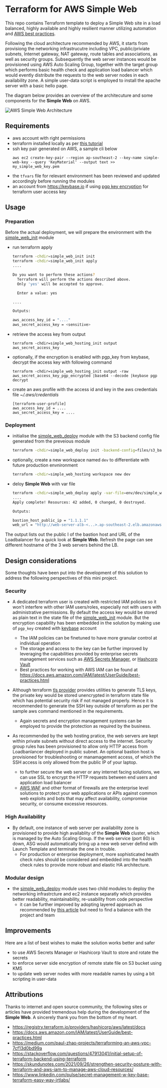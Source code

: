 # Terraform for AWS Simple Web

This repo contains Terraform template to deploy a Simple Web site in a load balanced, highly available and highly resilient manner utilizing automation and [AWS best practices](https://docs.aws.amazon.com/whitepapers/latest/web-application-hosting-best-practices/an-aws-cloud-architecture-for-web-hosting.html). 

Following the cloud architecture recommended by AWS, it starts from provisiong the networking infrastrucutre including VPC, public/priviate subnets, Internet gateway, NAT gateway, route tables and associations, as well as security groups. Subsequently the web server instances would be provisioned using AWS Auto Scaling Group, together with the target group which performs basic health check and application load balancer which would evently distribute the requests  to the web server nodes in each availability zone. A simple user-data script is employed to install the apache server with a basic hello page. 

The diagram below provides an overview of the architecuture and some components for the **Simple Web** on AWS.

![AWS Simple Web Architecture](./files/aws_simple_web.png)


## Requirements
- aws account with right permissions
- terraform installed locally as per [this tutorial](https://learn.hashicorp.com/tutorials/terraform/install-cli)
- ssh key pair generated on AWS, a sample cli below
    ```
    aws ec2 create-key-pair --region ap-southeast-2 --key-name simple-web-key --query 'KeyMaterial' --output text >> my_simple_web_key.pem
    ```
- the `tfvars` file for relevant environment has been reviewed and updated accordingly before running the modules
- an account from https://keybase.io if using [pgp key encryption](https://www.linkedin.com/pulse/secret-management-w-key-base-terraform-easy-way-jrtlabs/) for terraform user access key


## Usage 

### Preparation
Before the actual deployment, we will prepare the environment with the [simple_web_init](./simple_web_init) module
- run terraform apply

  ```bash
  terraform -chdir=simple_web_init init
  terraform -chdir=simple_web_init apply
  ....
  
  Do you want to perform these actions?
    Terraform will perform the actions described above.
    Only 'yes' will be accepted to approve.
  
    Enter a value: yes
  
  ....
  
  Outputs:
  
  aws_access_key_id = "...."
  aws_secret_access_key = <sensitive>
  ```

- retrieve the access key from output
  ```
  terraform -chdir=simple_web_hosting_init output aws_secret_access_key
  ```
- optionally, if the encryption is enabled with pgp_key from keybase, decrypt the access key with following command
   ```
   terraform -chdir=simple_web_hosting_init output -raw aws_secret_access_key_pgp_encrypted |base64 --decode |keybase pgp decrypt
   ```

- create an aws profile with the access id and key in the aws credentials file _~/.aws/credentials_ 
  ```
  [terraform-user-profile]
  aws_access_key_id = ....
  aws_secret_access_key = ....
  ```

### Deployment
- initialise the [simple_web_deploy](./simple_web_deploy) module  with the S3 backend config file generated from the preveious module

  ```bash
  terraform -chdir=simple_web_deploy init -backend-config=files/s3_backend_config 
  ```

- optionally, create a new workspace named `dev` to differentiate with future production envnironment

  ```bash
  terraform -chdir=simple_web_hosting workspace new dev
  ```
- deloy **Simple Web** with var file

  ```bash
  terraform -chdir=simple_web_deploy apply -var-file=env/dev/simple_web.tfvars
  ....
  Apply complete! Resources: 42 added, 0 changed, 0 destroyed.
  
  Outputs:
  
  bastion_host_public_ip = "1.1.1.1"
  web_url = "http://web-server-alb-<...>.ap-southeast-2.elb.amazonaws.com"
  ```
The output lists out the public I of the bastion host and URL of the Loadbalancer for a quick look at **Simple Web**. Refresh the page can see different hostname of the 3 web servers behind the LB.

## Design considerations
Some thoughts have been put into the development of this solution to address the following perspectives of this mini project.

### Security
- A dedicated terraform user is created with restricted IAM policies so it won't interfere with other IAM users/roles, especially not with users with administrative permissions. By default the access key would be stored as plain text in the state file of the [simple_web_init](./simple_web_init) module. But the encryption capability has been embedded in the solution by making use of `pgp_key` created with [keybase](https://keybase.io) account
  - The IAM policies can be finetuned to have more granular control at individual operation
  - The storage and access to the key can be further improved by leveraging the capabilities provided by enterprise secrets management services such as [AWS Secrets Manager](https://aws.amazon.com/secrets-manager/), or [Hashcorp Vault](https://www.vaultproject.io/)
  - Best practices for working with AWS IAM can be found at https://docs.aws.amazon.com/IAM/latest/UserGuide/best-practices.html

- Although terraform [tls provider](https://registry.terraform.io/providers/hashicorp/tls/latest/docs/resources/private_key) provides utilities to generate TLS keys, the private key would be stored unencrypted in terraform state file which has potential security risk if not managed properly. Hence it is recommended to generate the SSH key outside of terraform as per the sample aws command mentioned in the requirements. 
  - Again secrets and encryption management systems can be employed to provide the protection as required by the business.

- As recommended by the web hosting pratice, the web servers are kept within private subnets without direct access to the internet. Security group rules has been provisioned to allow only HTTP access from Loadbanlancer deployed in public subnet. An optional bastion host is provisioned for troubleshooting or manamagement access, of which the SSH access is only allowed from the public IP of your laptop.
  - to further secure the web server or any internet facing solutions, we can use SSL to encrypt the HTTP requests between end users and application load balancer
  - [AWS WAF](https://aws.amazon.com/waf/) and other format of firewalls are the enterprise level solutions to protect your web applications or APIs against common web exploits and bots that may affect availability, compromise security, or consume excessive resources.


### High Availability
- By default, one instance of web server per availability zone is provisioned to provide high availablity of the **Simple Web** cluster, which is managed by the Auto Scaling Group. If the web service (port 80) is down, ASG would automatically bring up a new web server defind with Launch Template and terminate the one in trouble.
  - For production or enterprise deployment, more sophisticated health check rules should be considered and embedded into the health check rules to provide more robust and elastic HA architecture. 


### Modular design
- the [simple_web_deploy](./simple_web_deploy) module uses two child modules to deploy the networking infrastrcture and ec2 instance separatly which provides better readability, maintainability, re-usability from code perspective
  - it can be further improved by adopting layered approach as recommended by [this article](https://skundunotes.com/2021/09/26/strengthen-security-posture-with-terraform-and-aws-iam-to-manage-aws-cloud-resources/) but need to find a balance with the project and team


## Improvements
Here are a list of best wishes to make the solution works better and safer
- to use AWS Secrets Manager or Hashicorp Vault to store and rotate the secrets 
- to enforce server side encryption of remote state file on S3 bucket using KMS
- to update web server nodes with more readable names by using a bit scripting in user-data


## Attributions
Thanks to internet and open source community, the following sites or articles have provided tremendous help during the development of the **Simple Web**. A sincerely thank you from the bottom of my heart.
- https://registry.terraform.io/providers/hashicorp/aws/latest/docs
- https://docs.aws.amazon.com/IAM/latest/UserGuide/best-practices.html
- https://medium.com/paul-zhao-projects/terraforming-an-aws-vpc-7cf13d0bd99a
- https://stackoverflow.com/questions/47913041/initial-setup-of-terraform-backend-using-terraform
- https://skundunotes.com/2021/09/26/strengthen-security-posture-with-terraform-and-aws-iam-to-manage-aws-cloud-resources/
- https://www.linkedin.com/pulse/secret-management-w-key-base-terraform-easy-way-jrtlabs/
